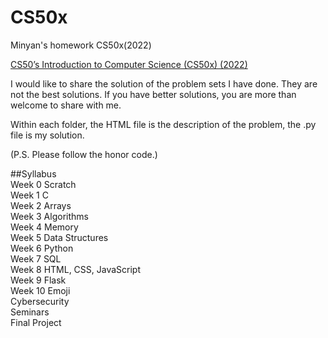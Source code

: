# CS50x
Minyan's homework CS50x(2022)

[CS50’s Introduction to Computer Science (CS50x) (2022)](https://cs50.harvard.edu/x/2022/)

I would like to share the solution of the problem sets I have done. They are not the best solutions. If you have better solutions, you are more than welcome to share with me.

Within each folder, the HTML file is the description of the problem, the .py file is my solution.

(P.S. Please follow the honor code.)



##Syllabus<br />
Week 0 Scratch<br />
Week 1 C<br />
Week 2 Arrays<br />
Week 3 Algorithms<br />
Week 4 Memory<br />
Week 5 Data Structures<br />
Week 6 Python<br />
Week 7 SQL<br />
Week 8 HTML, CSS, JavaScript<br />
Week 9 Flask<br />
Week 10 Emoji<br />
Cybersecurity<br />
Seminars<br />
Final Project<br />

